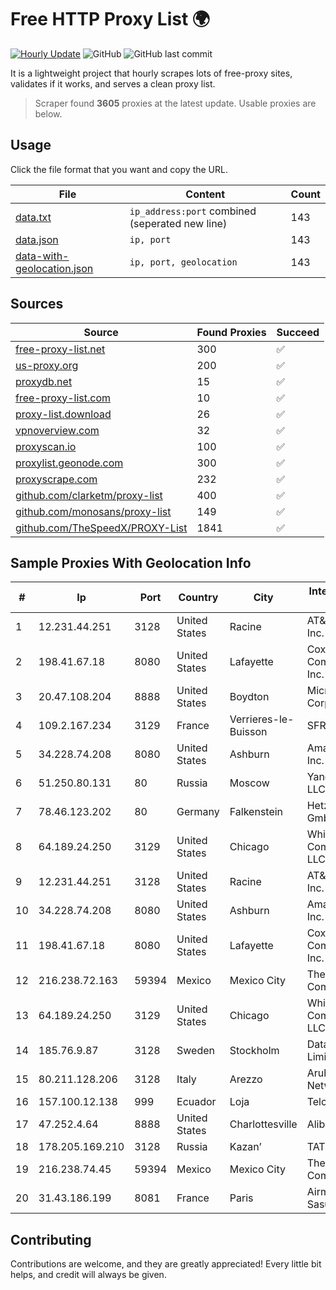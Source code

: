
# Free HTTP Proxy List 🌍

[![Hourly Update](https://github.com/mertguvencli/http-proxy-list/actions/workflows/main.yml/badge.svg?branch=main)](https://github.com/mertguvencli/http-proxy-list/actions/workflows/main.yml)
![GitHub](https://img.shields.io/github/license/mertguvencli/http-proxy-list)
![GitHub last commit](https://img.shields.io/github/last-commit/mertguvencli/http-proxy-list)

It is a lightweight project that hourly scrapes lots of free-proxy sites, validates if it works, and serves a clean proxy list.


> Scraper found **3605** proxies at the latest update. Usable proxies are below.

## Usage

Click the file format that you want and copy the URL.


|File|Content|Count|
|----|-------|-----|
|[data.txt](https://raw.githubusercontent.com/mertguvencli/http-proxy-list/main/proxy-list/data.txt)|`ip_address:port` combined (seperated new line)|143|
|[data.json](https://raw.githubusercontent.com/mertguvencli/http-proxy-list/main/proxy-list/data.json)|`ip, port`|143|
|[data-with-geolocation.json](https://raw.githubusercontent.com/mertguvencli/http-proxy-list/main/proxy-list/data-with-geolocation.json)|`ip, port, geolocation`|143|

## Sources

|Source|Found Proxies|Succeed|
|------|-------------|-------|
|[free-proxy-list.net](https://free-proxy-list.net)|300|✅|
|[us-proxy.org](https://www.us-proxy.org)|200|✅|
|[proxydb.net](http://proxydb.net)|15|✅|
|[free-proxy-list.com](https://free-proxy-list.com/?page=&port=&type%5B%5D=http&type%5B%5D=https&up_time=0&search=Search)|10|✅|
|[proxy-list.download](https://www.proxy-list.download/HTTP)|26|✅|
|[vpnoverview.com](https://vpnoverview.com/privacy/anonymous-browsing/free-proxy-servers)|32|✅|
|[proxyscan.io](https://www.proxyscan.io)|100|✅|
|[proxylist.geonode.com](https://proxylist.geonode.com/api/proxy-list?limit=300&page=1&sort_by=lastChecked&sort_type=desc&protocols=http,https)|300|✅|
|[proxyscrape.com](https://api.proxyscrape.com/v2/?request=displayproxies&protocol=http&timeout=10000&country=all&ssl=all&anonymity=all)|232|✅|
|[github.com/clarketm/proxy-list](https://raw.githubusercontent.com/clarketm/proxy-list/master/proxy-list-raw.txt)|400|✅|
|[github.com/monosans/proxy-list](https://raw.githubusercontent.com/monosans/proxy-list/main/proxies/http.txt)|149|✅|
|[github.com/TheSpeedX/PROXY-List](https://raw.githubusercontent.com/TheSpeedX/PROXY-List/master/http.txt)|1841|✅|


## Sample Proxies With Geolocation Info

|#|Ip|Port|Country|City|Internet Service Provider|
|-|--|----|-------|----|-------------------------|
|1|12.231.44.251|3128|United States|Racine|AT&T Services, Inc.|
|2|198.41.67.18|8080|United States|Lafayette|Cox Communications Inc.|
|3|20.47.108.204|8888|United States|Boydton|Microsoft Corporation|
|4|109.2.167.234|3129|France|Verrieres-le-Buisson|SFR SA|
|5|34.228.74.208|8080|United States|Ashburn|Amazon.com, Inc.|
|6|51.250.80.131|80|Russia|Moscow|Yandex.Cloud LLC|
|7|78.46.123.202|80|Germany|Falkenstein|Hetzner Online GmbH|
|8|64.189.24.250|3129|United States|Chicago|WhiteSky Communications, LLC.|
|9|12.231.44.251|3128|United States|Racine|AT&T Services, Inc.|
|10|34.228.74.208|8080|United States|Ashburn|Amazon.com, Inc.|
|11|198.41.67.18|8080|United States|Lafayette|Cox Communications Inc.|
|12|216.238.72.163|59394|Mexico|Mexico City|The Constant Company|
|13|64.189.24.250|3129|United States|Chicago|WhiteSky Communications, LLC.|
|14|185.76.9.87|3128|Sweden|Stockholm|DataCamp Limited|
|15|80.211.128.206|3128|Italy|Arezzo|Aruba S.p.A. Network|
|16|157.100.12.138|999|Ecuador|Loja|Telconet S.A|
|17|47.252.4.64|8888|United States|Charlottesville|Alibaba.com LLC|
|18|178.205.169.210|3128|Russia|Kazan’|TATTELECOM|
|19|216.238.74.45|59394|Mexico|Mexico City|The Constant Company|
|20|31.43.186.199|8081|France|Paris|Airmob Infra Full Sasu|



## Contributing

Contributions are welcome, and they are greatly appreciated! Every
little bit helps, and credit will always be given.


